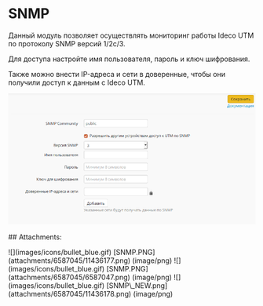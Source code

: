 # SNMP

Данный модуль позволяет осуществлять мониторинг работы Ideco UTM по протоколу SNMP версий 1/2c/3.

Для доступа настройте имя пользователя, пароль и ключ шифрования.

Также можно внести IP-адреса и сети в доверенные, чтобы они получили доступ к данным с Ideco UTM.

![](.gitbook/assets/11436178.png)

 \#\# Attachments:

 !\[\]\(images/icons/bullet\_blue.gif\) \[SNMP.PNG\]\(attachments/6587045/11436177.png\) \(image/png\) !\[\]\(images/icons/bullet\_blue.gif\) \[SNMP.PNG\]\(attachments/6587045/6587047.png\) \(image/png\) !\[\]\(images/icons/bullet\_blue.gif\) \[SNMP\\_NEW.png\]\(attachments/6587045/11436178.png\) \(image/png\)

